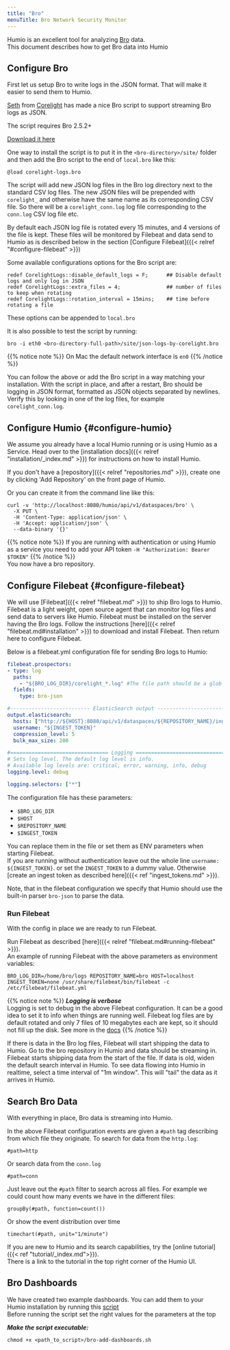 ```yaml
---
title: "Bro"
menuTitle: Bro Network Security Monitor
---
```


Humio is an excellent tool for analyzing [Bro](https://www.bro.org/) data.  
This document describes how to get Bro data into Humio

## Configure Bro

First let us setup Bro to write logs in the JSON format. That will make it easier to send them to Humio.

[Seth](https://twitter.com/remor) from [Corelight](https://www.corelight.com/)
has made a nice Bro script to support streaming Bro logs as JSON.

The script requires Bro 2.5.2+

[Download it here](/bro-files/corelight-logs.bro)

One way to install the script is to put it in the `<bro-directory>/site/` folder
and then add the Bro script to the end of `local.bro` like this:

```
@load corelight-logs.bro
```

The script will add new JSON log files in the Bro log directory next to the standard CSV log files.
The new JSON files will be prepended with `corelight_` and otherwise have the same name as its corresponding CSV file.
So there will be a `corelight_conn.log` log file corresponding to the `conn.log` CSV log file etc.  

By default each JSON log file is rotated every 15 minutes, and 4 versions of the file is kept.
These files will be monitored by Filebeat and data send to Humio as is described
below in the section [Configure Filebeat]({{< relref "#configure-filebeat" >}})

Some available configurations options for the Bro script are:

```
redef CorelightLogs::disable_default_logs = F;      ## Disable default logs and only log in JSON
redef CorelightLogs::extra_files = 4;               ## number of files to keep when rotating
redef CorelightLogs::rotation_interval = 15mins;    ## time before rotating a file
```

These options can be appended to `local.bro`


It is also possible to test the script by running:  
```shell
bro -i eth0 <bro-directory-full-path>/site/json-logs-by-corelight.bro
```

{{% notice note %}}
On Mac the default network interface is `en0`
{{% /notice %}}

You can follow the above or add the Bro script in a way matching your installation.
With the script in place, and after a restart, Bro should be logging in JSON format,
formatted as JSON objects separated by newlines.
Verify this by looking in one of the log files, for example `corelight_conn.log`.

## Configure Humio {#configure-humio}

We assume you already have a local Humio running or is using Humio as a Service.
Head over to the [installation docs]({{< relref "installation/_index.md" >}})
for instructions on how to install Humio.

If you don't have a [repository]({{< relref "repositories.md" >}}),
create one by clicking 'Add Repository' on the front page of Humio.

Or you can create it from the command line like this:

```shell
curl -v 'http://localhost:8080/humio/api/v1/dataspaces/bro' \
  -X PUT \
  -H 'Content-Type: application/json' \
  -H 'Accept: application/json' \
  --data-binary '{}'
```

{{% notice note %}}
If you are running with authentication or using Humio as a service you need to add your API token
`-H "Authorization: Bearer $TOKEN"`
{{% /notice %}}    
You now have a bro repository.


## Configure Filebeat {#configure-filebeat}

We will use [Filebeat]({{< relref "filebeat.md" >}}) to ship Bro logs to Humio.
Filebeat is a light weight, open source agent that can monitor log files and send data to servers like Humio.
Filebeat must be installed on the server having the Bro logs.
Follow the instructions [here]({{< relref "filebeat.md#installation" >}}) to download and install Filebeat.
Then return here to configure Filebeat.

Below is a filebeat.yml configuration file for sending Bro logs to Humio:

```yaml
filebeat.prospectors:
- type: log
  paths:
    - "${BRO_LOG_DIR}/corelight_*.log" #The file path should be a glob matching the json log files
  fields:
    type: bro-json

#-------------------------- ElasticSearch output ------------------------------
output.elasticsearch:
  hosts: ["http://${HOST}:8080/api/v1/dataspaces/${REPOSITORY_NAME}/ingest/elasticsearch"]
  username: "${INGEST_TOKEN}"
  compression_level: 5
  bulk_max_size: 200

#================================ Logging =====================================
# Sets log level. The default log level is info.
# Available log levels are: critical, error, warning, info, debug
logging.level: debug

logging.selectors: ["*"]

```

The configuration file has these parameters:

* `$BRO_LOG_DIR`  
* `$HOST`  
* `$REPOSITORY_NAME`
* `$INGEST_TOKEN`  

You can replace them in the file or set them as ENV parameters when starting Filebeat.  
If you are running without authentication leave out the whole line `username: ${INGEST_TOKEN}`.
or set the `INGEST_TOKEN` to a dummy value.
Otherwise [create an ingest token as described here]({{< ref "ingest_tokens.md" >}}).


Note, that in the filebeat configuration we specify that Humio should use the built-in parser `bro-json` to parse the data.


### Run Filebeat

With the config in place we are ready to run Filebeat.

Run Filebeat as described [here]({{< relref "filebeat.md#running-filebeat" >}}).  
An example of running Filebeat with the above parameters as environment variables:  

```shell
BRO_LOG_DIR=/home/bro/logs REPOSITORY_NAME=bro HOST=localhost INGEST_TOKEN=none /usr/share/filebeat/bin/filebeat -c /etc/filebeat/filebeat.yml
```

{{% notice note %}}
***Logging is verbose***  
Logging is set to debug in the above Filebeat configuration. It can be a good idea to set it to info when things are running well.
Filebeat log files are by default rotated and only 7 files of 10 megabytes each are kept, so it should not fill up the disk. See more in the [docs](https://www.elastic.co/guide/en/beats/filebeat/current/configuration-logging.html)
{{% /notice %}}


If there is data in the Bro log files, Filebeat will start shipping the data to Humio.
Go to the bro repository in Humio and data should be streaming in. Filebeat starts shipping data from the start of the file.
If data is old, widen the default search interval in Humio.
To see data flowing into Humio in realtime, select a time interval of "1m window". This will "tail" the data as it arrives in Humio.


## Search Bro Data

With everything in place, Bro data is streaming into Humio.  

In the above Filebeat configuration events are given a `#path` tag describing
from which file they originate. To search for data from the `http.log`:

```humio
#path=http
```

Or search data from the `conn.log`

```humio
#path=conn
```

Just leave out the `#path` filter to search across all files. For example we
could count how many events we have in the different files:

```humio
groupBy(#path, function=count())
```

Or show the event distribution over time

```humio
timechart(#path, unit="1/minute")
```

If you are new to Humio and its search capabilities, try the [online tutorial]({{< ref "tutorial/_index.md">}}).  
There is a link to the tutorial in the top right corner of the Humio UI.

## Bro Dashboards

We have created two example dashboards. You can add them to your Humio
installation by running this [script](/bro-files/bro-add-dashboards.sh)  
Before running the script set the right values for the parameters at the top

***Make the script executable:***
```shell
chmod +x <path_to_script>/bro-add-dashboards.sh
```
